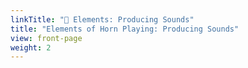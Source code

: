 ```yaml
---
linkTitle: "📯 Elements: Producing Sounds"
title: "Elements of Horn Playing: Producing Sounds"
view: front-page
weight: 2
---
```

